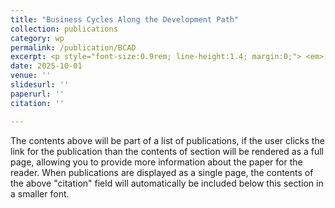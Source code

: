 ```yaml
---
title: "Business Cycles Along the Development Path"
collection: publications
category: wp
permalink: /publication/BCAD
excerpt: <p style="font-size:0.9rem; line-height:1.4; margin:0;"> <em>[Draft Coming Soon.]</em> </p>
date: 2025-10-01
venue: ''
slidesurl: ''
paperurl: ''
citation: ''

---
```

The contents above will be part of a list of publications, if the user clicks the link for the publication than the contents of section will be rendered as a full page, allowing you to provide more information about the paper for the reader. When publications are displayed as a single page, the contents of the above "citation" field will automatically be included below this section in a smaller font.
